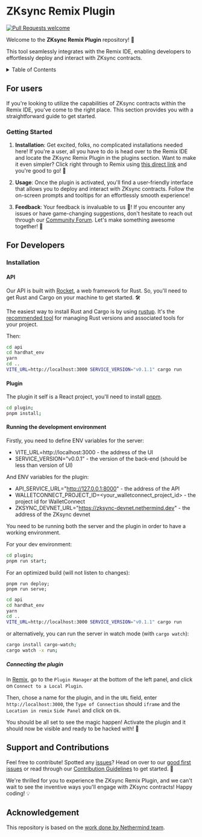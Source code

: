 # ZKsync Remix Plugin

[![Pull Requests welcome](https://img.shields.io/badge/PRs-welcome-ff69b4.svg?style=flat-square)](https://github.com/matter-labs/zksync-remix-plugin/issues)

Welcome to the **ZKsync Remix Plugin** repository! 🎉

This tool seamlessly integrates with the Remix IDE, enabling developers to effortlessly deploy and interact with ZKsync
contracts.
<details> 
<summary>Table of Contents</summary>

- [ZKsync Remix Plugin](#zksync-remix-plugin)
    - [For users](#for-users)
        - [Getting Started](#getting-started)
    - [For Developers](#for-developers)
        - [Installation](#installation)
            - [API](#api)
            - [Plugin](#plugin)
            - [Running the development environment](#running-the-development-environment)
                - [Connecting the plugin](#connecting-the-plugin)
    - [Support and Contributions](#support-and-contributions)

</details>

## For users

If you're looking to utilize the capabilities of ZKsync contracts within the Remix IDE, you've come to the right place.
This section provides you with a straightforward guide to get started.

### Getting Started

<!-- TODO: temporary link -->

1. **Installation**: Get excited, folks, no complicated installations needed here! If you're a user, all you have to do
   is head over to the Remix IDE and locate the ZKsync Remix Plugin in the plugins section. Want to make it even
   simpler? Click right through to Remix using [this direct link](https://remix.ethereum.org/#activate=zkSync) and
   you're good to go! 🎉

2. **Usage**: Once the plugin is activated, you'll find a user-friendly interface that allows you to deploy and interact
   with ZKsync contracts. Follow the on-screen prompts and tooltips for an effortlessly smooth experience!

3. **Feedback**: Your feedback is invaluable to us 🌟! If you encounter any issues or have game-changing suggestions,
   don't hesitate to reach out through
   our [Community Forum](https://github.com/ZKsync-Community-Hub/zkync-developers/discussions/new?category=remix-plugin).
   Let's make something awesome together! 🤝

## For Developers

### Installation

#### API

Our API is built with [Rocket](https://rocket.rs/), a web framework for Rust. So, you'll need to get Rust and Cargo on
your machine to get started. 🛠️

The easiest way to install Rust and Cargo is by using [rustup](https://rustup.rs/). It's
the [recommended tool](https://www.rust-lang.org/tools/install) for managing Rust versions and associated tools for your
project.

Then:

```bash
cd api
cd hardhat_env
yarn
cd ..
VITE_URL=http://localhost:3000 SERVICE_VERSION="v0.1.1" cargo run
```

#### Plugin

The plugin it self is a React project, you'll need to install [pnpm](https://pnpm.io/installation#using-npm).

```bash
cd plugin;
pnpm install;
```

#### Running the development environment

Firstly, you need to define ENV variables for the server:

- VITE_URL=http://localhost:3000 - the address of the UI
- SERVICE_VERSION="v0.0.1" - the version of the back-end (should be less than version of UI)

And ENV variables for the plugin:

- API_SERVICE_URL="http://127.0.0.1:8000" - the address of the API
- WALLETCONNECT_PROJECT_ID=<your_walletconnect_project_id> - the project id for WalletConnect
- ZKSYNC_DEVNET_URL="https://zksync-devnet.nethermind.dev" - the address of the ZKsync devnet

You need to be running both the server and the plugin in order to have a working environment.

For your dev environment:

```bash
cd plugin;
pnpm run start;
```

For an optimized build (will not listen to changes):

```
pnpm run deploy;
pnpm run serve;
```

```bash
cd api
cd hardhat_env
yarn
cd ..
VITE_URL=http://localhost:3000 SERVICE_VERSION="v0.1.1" cargo run
```

or alternatively, you can run the server in watch mode (with `cargo watch`):

```bash
cargo install cargo-watch;
cargo watch -x run;
```

##### Connecting the plugin

In [Remix](http://remix.ethereum.org/), go to the `Plugin Manager` at the bottom of the left panel, and click
on `Connect to a Local Plugin`.

Then, chose a name for the plugin, and in the `URL` field, enter `http://localhost:3000`, the `Type of Connection`
should `iframe` and the `Location in remix` `Side Panel` and click on `Ok`.

You should be all set to see the magic happen! Activate the plugin and it should now be visible and ready to be hacked
with! 🚀

## Support and Contributions

Feel free to contribute! Spotted any [issues](https://github.com/matter-labs/zksync-remix-plugin/issues)? Head on over
to
our [good first issues](https://github.com/matter-labs/zksync-remix-plugin/issues?q=is%3Aissue+is%3Aopen+label%3A%22good+first+issue%22)
or read through our [Contribution Guidelines](/docs/CONTRIBUTING.md) to get started. 📝

We're thrilled for you to experience the ZKsync Remix Plugin, and we can't wait to see the inventive ways you'll engage
with ZKsync contracts! Happy coding! 💡

## Acknowledgement

This repository is based on the [work done by Nethermind team](https://github.com/NethermindEth/zksync-remix-plugin).

